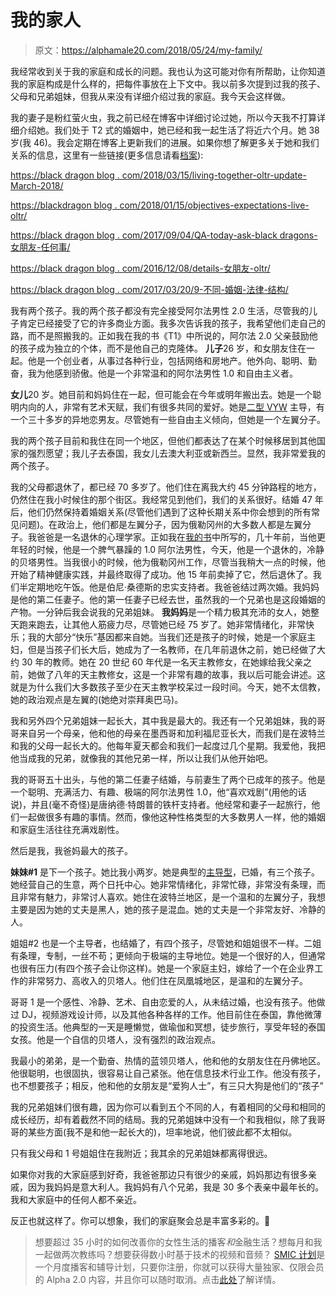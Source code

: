 # 我的家人

> 原文：<https://alphamale20.com/2018/05/24/my-family/>

我经常收到关于我的家庭和成长的问题。我也认为这可能对你有所帮助，让你知道我的家庭构成是什么样的，把每件事放在上下文中。我以前多次提到过我的孩子、父母和兄弟姐妹，但我从来没有详细介绍过我的家庭。我今天会这样做。

我的妻子是粉红萤火虫，我之前已经在博客中详细讨论过她，所以今天我不打算详细介绍她。我们处于 T2 式的婚姻中，她已经和我一起生活了将近六个月。她 38 岁(我 46)。我会定期在博客上更新我们的进展。如果你想了解更多关于她和我们关系的信息，这里有一些链接(更多信息请看[档案](https://blackdragonblog.com/archive-posts/)):

[https://black dragon blog . com/2018/03/15/living-together-oltr-update-March-2018/](https://blackdragonblog.com/2018/03/15/living-together-oltr-update-march-2018/)

[https://blackdragon blog . com/2018/01/15/objectives-expectations-live-oltr/](https://blackdragonblog.com/2018/01/15/objectives-expectations-live-oltr/)

[https://black dragon blog . com/2017/09/04/QA-today-ask-black dragons-女朋友-任何事/](https://blackdragonblog.com/2017/09/04/qa-today-ask-blackdragons-girlfriend-anything/)

[https://black dragon blog . com/2016/12/08/details-女朋友-oltr/](https://blackdragonblog.com/2016/12/08/details-girlfriend-oltr/)

[https://black dragon blog . com/2017/03/20/9-不同-婚姻-法律-结构/](https://blackdragonblog.com/2017/03/20/9-different-marriage-legal-structures/)

我有两个孩子。我的两个孩子都没有完全接受阿尔法男性 2.0 生活，尽管我的儿子肯定已经接受了它的许多商业方面。我多次告诉我的孩子，我希望他们走自己的路，而不是照搬我的。正如我在我的书《T1》中所说的，阿尔法 2.0 父亲鼓励他的孩子成为独立的个体，而不是他自己的克隆体。 **儿子**26 岁，和女朋友住在一起。他是一个创业者，从事过各种行业，包括网络和房地产。他外向、聪明、勤奋，我为他感到骄傲。他是一个非常温和的阿尔法男性 1.0 和自由主义者。

**女儿**20 岁。她目前和妈妈住在一起，但可能会在今年或明年搬出去。她是一个聪明内向的人，非常有艺术天赋，我们有很多共同的爱好。她是[二型 VYW](https://blackdragonblog.com/glossary/#Type_2) 主导，有一个三十多岁的异地恋男友。尽管她有一些自由主义倾向，但她是一个左翼分子。

我的两个孩子目前和我住在同一个地区，但他们都表达了在某个时候移居到其他国家的强烈愿望；我儿子去泰国，我女儿去澳大利亚或新西兰。显然，我非常爱我的两个孩子。

我的父母都退休了，都已经 70 多岁了。他们住在离我大约 45 分钟路程的地方，仍然住在我小时候住的那个街区。我经常见到他们，我们的关系很好。结婚 47 年后，他们仍然保持着婚姻关系(尽管他们遇到了这种长期关系中你会想到的所有常见问题)。在政治上，他们都是左翼分子，因为俄勒冈州的大多数人都是左翼分子。我爸爸是一名退休的心理学家。正如我在[我的书](http://www.alphamalebook.com/)中所写的，几十年前，当他更年轻的时候，他是一个脾气暴躁的 1.0 阿尔法男性，今天，他是一个退休的，冷静的贝塔男性。当我很小的时候，他为俄勒冈州工作，尽管当我稍大一点的时候，他开始了精神健康实践，并最终取得了成功。他 15 年前卖掉了它，然后退休了。我们半定期地吃午饭。他是伯尼·桑德斯的忠实支持者。我爸爸结过两次婚。我妈妈是他的第二任妻子。他的第一任妻子已经去世，虽然我的一个兄弟也是这段婚姻的产物。一分钟后我会说我的兄弟姐妹。 **我妈妈**是一个精力极其充沛的女人，她整天跑来跑去，让其他人筋疲力尽，尽管她已经 75 岁了。她非常情绪化，非常快乐；我的大部分“快乐”基因都来自她。当我们还是孩子的时候，她是一个家庭主妇，但是当孩子们长大后，她成为了一名教师，在几年前退休之前，她已经做了大约 30 年的教师。她在 20 世纪 60 年代是一名天主教修女，在她嫁给我父亲之前，她做了八年的天主教修女，这是一个非常有趣的故事，我以后可能会讲述。这就是为什么我们大多数孩子至少在天主教学校呆过一段时间。今天，她不太信教，她的政治观点是左翼的(她绝对崇拜奥巴马)。

我和另外四个兄弟姐妹一起长大，其中我是最大的。我还有一个兄弟姐妹，我的哥哥来自另一个母亲，他和他的母亲在墨西哥和加利福尼亚长大，而我们是在波特兰和我的父母一起长大的。他每年夏天都会和我们一起度过几个星期。我爱他，我把他当成我的兄弟，就像我的其他兄弟一样，所以让我们从他开始吧。

我的哥哥五十出头，与他的第二任妻子结婚，与前妻生了两个已成年的孩子。他是一个聪明、充满活力、有趣、极端的阿尔法男性 1.0，他“喜欢戏剧”(用他的话说)，并且(毫不奇怪)是唐纳德·特朗普的铁杆支持者。他经常和妻子一起旅行，他们一起做很多有趣的事情。然而，像他这种性格类型的大多数男人一样，他的婚姻和家庭生活往往充满戏剧性。

然后是我，我爸妈最大的孩子。

**妹妹#1** 是下一个孩子。她比我小两岁。她是典型的[主导型](https://blackdragonblog.com/2012/07/29/the-three-types-of-women/)，已婚，有三个孩子。她经营自己的生意，两个日托中心。她非常情绪化，非常忙碌，非常没有条理，而且非常有魅力，非常讨人喜欢。她住在波特兰地区，是一个温和的左翼分子，我想主要是因为她的丈夫是黑人，她的孩子是混血。她的丈夫是一个非常友好、冷静的人。

姐姐#2 也是一个主导者，也结婚了，有四个孩子，尽管她和姐姐很不一样。二姐有条理，专制，一丝不苟；更倾向于极端的主导地位。她是一个很好的人，但通常也很有压力(有四个孩子会让你这样)。她是一个家庭主妇，嫁给了一个在企业界工作的非常努力、高收入的贝塔人。他们住在凤凰城地区，是温和的左翼分子。

哥哥 1 是一个感性、冷静、艺术、自由恋爱的人，从未结过婚，也没有孩子。他做过 DJ，视频游戏设计师，以及其他各种各样的工作。他目前住在泰国，靠他微薄的投资生活。他典型的一天是睡懒觉，做瑜伽和冥想，徒步旅行，享受年轻的泰国女孩。他是一个自信的贝塔人，没有强烈的政治观点。

我最小的弟弟，是一个勤奋、热情的蓝领贝塔人，他和他的女朋友住在丹佛地区。他很聪明，也很固执，很容易让自己紧张。他在信息技术行业工作。他没有孩子，也不想要孩子；相反，他和他的女朋友是“爱狗人士”，有三只大狗是他们的“孩子”

我的兄弟姐妹们很有趣，因为你可以看到五个不同的人，有着相同的父母和相同的成长经历，却有着截然不同的结局。我的兄弟姐妹中没有一个和我相似，除了我哥哥的某些方面(我不是和他一起长大的)，坦率地说，他们彼此都不太相似。

只有我父母和 1 号姐姐住在我附近；我其余的兄弟姐妹都离得很远。

如果你对我的大家庭感到好奇，我爸爸那边只有很少的亲戚，妈妈那边有很多亲戚，因为我妈妈是意大利人。我妈妈有八个兄弟，我是 30 多个表亲中最年长的。我和大家庭中的任何人都不亲近。

反正也就这样了。你可以想象，我们的家庭聚会总是丰富多彩的。🙂

> 想要超过 35 小时的如何改善你的女性生活的播客*和*金融生活？想每月和我一起做两次教练吗？想要获得数小时基于技术的视频和音频？ [SMIC 计划](https://alphamale20.kartra.com/page/vIL17)是一个月度播客和辅导计划，只要你注册，你就可以获得大量独家、仅限会员的 Alpha 2.0 内容，并且你可以随时取消。点击[此处](https://alphamale20.kartra.com/page/vIL17)了解详情。
> 
> 